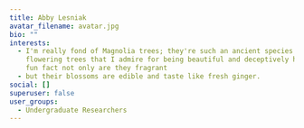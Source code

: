 ```yaml
---
title: Abby Lesniak
avatar_filename: avatar.jpg
bio: ""
interests:
  - I'm really fond of Magnolia trees; they're such an ancient species of
    flowering trees that I admire for being beautiful and deceptively hardy! And
    fun fact not only are they fragrant
  - but their blossoms are edible and taste like fresh ginger.
social: []
superuser: false
user_groups:
  - Undergraduate Researchers
---
```

